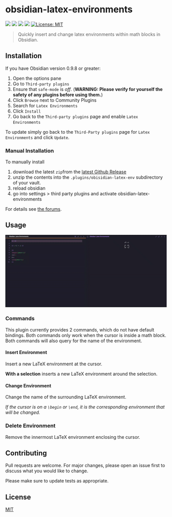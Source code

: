 # obsidian-latex-environments
[![](https://img.shields.io/github/v/release/raineszm/obsidian-latex-environments?style=for-the-badge)](https://github.com/raineszm/obsidian-latex-environments/releases/latest)
![](https://img.shields.io/github/commits-since/raineszm/obsidian-latex-environments/latest?style=for-the-badge)
![](https://img.shields.io/github/manifest-json/minAppVersion/raineszm/obsidian-latex-environments?color=red&label=Min%20Obsidian%20Version&style=for-the-badge)
![](https://img.shields.io/github/downloads/raineszm/obsidian-latex-environments/total?style=for-the-badge)
[![License: MIT](https://img.shields.io/badge/License-MIT-yellow.svg?style=for-the-badge)](#license)

> Quickly insert and change latex environments within math blocks in Obsidian.

## Installation

If you have Obsidian version 0.9.8 or greater:

1. Open the options pane
1. Go to `Third-party plugins`
1. Ensure that `safe-mode` is *off*. (**WARNING: Please verify for yourself the safety of any plugins before using them.**)
1. Click `Browse` next to Community Plugins
1. Search for `Latex Environments`
1. Click `Install`
1. Go back to the `Third-party plugins` page and enable `Latex Environments`

To update simply go back to the `Third-Party plugins` page for `Latex Environments` and click `Update`.


### Manual Installation
To manually install 
 1. download the latest `zip`from the [latest Github Release](https://github.com/raineszm/obsidian-latex-environments/releases/latest)
 1. unzip the contents into the `.plugins/obisidian-latex-env` subdirectory of your vault.
 1. reload obsidian
 1. go into settings > third party plugins and activate obsidian-latex-environments

For details see [the forums](https://forum.obsidian.md/t/plugins-mini-faq/7737).

## Usage

![](latexenv.gif)

###  Commands

This plugin currently provides 2 commands, which do not have default bindings.
Both commands only work when the cursor is inside a math block.
Both commands will also query for the name of the environment.

#### Insert Environment

Insert a new LaTeX environment at the cursor.

**With a selection** inserts a new LaTeX environment around the selection.


#### Change Environment

Change the name of the surrounding LaTeX environment.

*If the cursor is on a `\begin` or `\end`, it is the corresponding environment that will be changed.*

### Delete Environment

Remove the innermost LaTeX environment enclosing the cursor.


## Contributing
Pull requests are welcome. For major changes, please open an issue first to discuss what you would like to change.

Please make sure to update tests as appropriate.

## License
[MIT](https://choosealicense.com/licenses/mit/)

